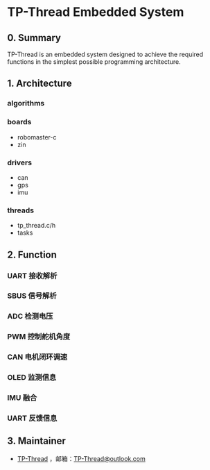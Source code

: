 # TP-Thread Embedded System

## 0. Summary
TP-Thread is an embedded system designed to achieve the required functions in the simplest possible programming architecture.

## 1. Architecture

### algorithms

### boards
- robomaster-c
- zin

### drivers
- can
- gps
- imu

### threads
- tp\_thread.c/h
- tasks

## 2. Function

### UART 接收解析
### SBUS 信号解析
### ADC 检测电压
### PWM 控制舵机角度
### CAN 电机闭环调速
### OLED 监测信息
### IMU 融合
### UART 反馈信息

## 3. Maintainer

- [TP-Thread](https://github.com/TP-Thread) ，邮箱：<TP-Thread@outlook.com>